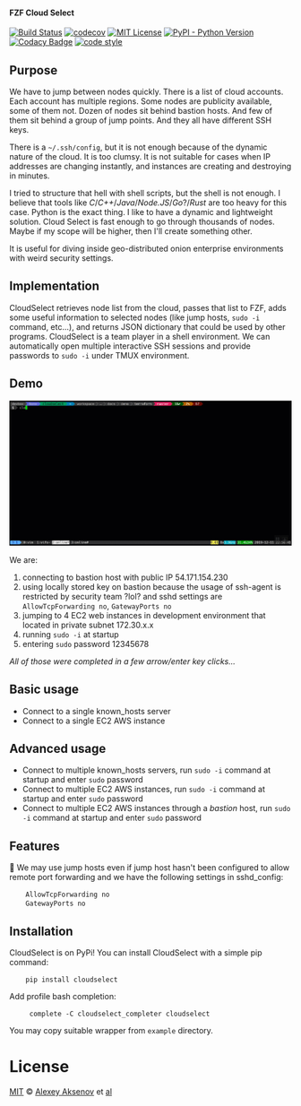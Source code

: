 #### FZF Cloud Select

[![Build Status](https://travis-ci.org/ezh/cloudselect.svg?branch=master)](https://travis-ci.org/ezh/cloudselect)
[![codecov](https://codecov.io/gh/ezh/cloudselect/branch/master/graph/badge.svg)](https://codecov.io/gh/ezh/cloudselect)
[![MIT License](https://img.shields.io/badge/license-MIT-007EC7.svg)](/LICENSE)
[![PyPI - Python Version](https://img.shields.io/pypi/pyversions/cloudselect)](https://pypi.org/project/cloudselect/)
[![Codacy Badge](https://api.codacy.com/project/badge/Grade/124d1f6ec45e45deaf924e740670087f)](https://www.codacy.com/manual/ezh/cloudselect?utm_source=github.com&utm_medium=referral&utm_content=ezh/cloudselect&utm_campaign=Badge_Grade)
[![code style](https://img.shields.io/badge/code%20style-black-000000.svg)](https://black.readthedocs.io/en/stable)

## Purpose

We have to jump between nodes quickly. There is a list of cloud accounts. Each account has multiple regions. Some nodes are publicity available, some of them not. Dozen of nodes sit behind bastion hosts. And few of them sit behind a group of jump points. And they all have different SSH keys.

There is a `~/.ssh/config`, but it is not enough because of the dynamic nature of the cloud. It is too clumsy. It is not suitable for cases when IP addresses are changing instantly, and instances are creating and destroying in minutes.

I tried to structure that hell with shell scripts, but the shell is not enough. I believe that tools like *C*/*C++*/*Java*/*Node.JS*/*Go*?/*Rust* are too heavy for this case. Python is the exact thing. I like to have a dynamic and lightweight solution. Cloud Select is fast enough to go through thousands of nodes. Maybe if my scope will be higher, then I'll create something other.

It is useful for diving inside geo-distributed onion enterprise environments with weird security settings.

## Implementation

CloudSelect retrieves node list from the cloud, passes that list to FZF, adds some useful information to selected nodes (like jump hosts, `sudo -i` command, etc...), and returns JSON dictionary that could be used by other programs. CloudSelect is a team player in a shell environment. We can automatically open multiple interactive SSH sessions and provide passwords to `sudo -i` under TMUX environment.

## Demo

[![demo](docs/demo/2019-12-11_23-04-56%20cloudselect%20demo.gif)](docs/demo/)

We are:
1. connecting to bastion host with public IP 54.171.154.230
2. using locally stored key on bastion because the usage of ssh-agent is restricted by security team ?lol? and sshd settings are `AllowTcpForwarding no`, `GatewayPorts no`
3. jumping to 4 EC2 web instances in development environment that located in private subnet 172.30.x.x
4. running `sudo -i` at startup
5. entering `sudo` password 12345678

*All of those were completed in a few arrow/enter key clicks...*

## Basic usage

-   Connect to a single known_hosts server
-   Connect to a single EC2 AWS instance

## Advanced usage

-   Connect to multiple known_hosts servers, run `sudo -i` command at startup and enter `sudo` password
-   Connect to multiple EC2 AWS instances, run `sudo -i` command at startup and enter `sudo` password
-   Connect to multiple EC2 AWS instances through a *bastion* host, run `sudo -i` command at startup and enter `sudo` password

## Features

:rocket: We may use jump hosts even if jump host hasn't been configured to allow remote port forwarding and we have the following settings in sshd_config:

        AllowTcpForwarding no
        GatewayPorts no

## Installation

CloudSelect is on PyPi! You can install CloudSelect with a simple pip command:

        pip install cloudselect

Add profile bash completion:

         complete -C cloudselect_completer cloudselect

You may copy suitable wrapper from `example` directory.

# License

[MIT][mit] © [Alexey Aksenov][author] et [al][contributors]

[mit]: https://opensource.org/licenses/MIT

[author]: https://github.com/ezh

[contributors]: https://github.com/ezh/cloudselect/graphs/contributors
